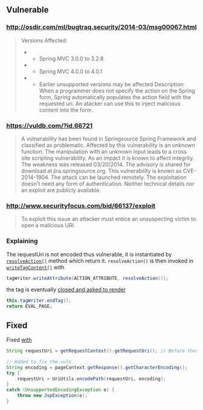 ## Vulnerable

### http://osdir.com/ml/bugtraq.security/2014-03/msg00067.html
> Versions Affected:
> - - Spring MVC 3.0.0 to 3.2.8
> - - Spring MVC 4.0.0 to 4.0.1
> - - Earlier unsupported versions may be affected
> Description:
> When a programmer does not specify the action on the Spring form, Spring automatically populates the action field with the requested uri. An atacker can use this to inject malicious content into the form.

### https://vuldb.com/?id.66721

> A vulnerability has been found in Springsource Spring Framework and classified as problematic. Affected by this vulnerability is an unknown function. The manipulation with an unknown input leads to a cross site scripting vulnerability. As an impact it is known to affect integrity.
> The weakness was released 03/20/2014. The advisory is shared for download at jira.springsource.org. This vulnerability is known as CVE-2014-1904. The attack can be launched remotely. The exploitation doesn't need any form of authentication. Neither technical details nor an exploit are publicly available.

### http://www.securityfocus.com/bid/66137/exploit

> To exploit this issue an attacker must entice an unsuspecting victim to open a malicious URI.

### Explaining
The requestUri is not encoded thus vulnerable, it is instantiated by [`resolveAction()`](https://github.com/spring-projects/spring-framework/blob/741b4b229ae032bd17175b46f98673ce0bd2d485/spring-webmvc/src/main/java/org/springframework/web/servlet/tags/form/FormTag.java#L430) method which return it.
`resolveAction()` is then invoked in [`writeTagContent()`](https://github.com/spring-projects/spring-framework/blob/741b4b229ae032bd17175b46f98673ce0bd2d485/spring-webmvc/src/main/java/org/springframework/web/servlet/tags/form/FormTag.java#L345) with

```java
tagWriter.writeAttribute(ACTION_ATTRIBUTE, resolveAction());
```

the tag is eventually [closed and asked to render](https://github.com/spring-projects/spring-framework/blob/bc14c5ba83e1f211628456bbccce7b2531aac58c/spring-webmvc/src/main/java/org/springframework/web/servlet/tags/form/FormTag.java#L483)

```java
this.tagWriter.endTag();
return EVAL_PAGE;
```

## Fixed

Fixed [with](https://github.com/spring-projects/spring-framework/commit/741b4b229ae032bd17175b46f98673ce0bd2d485) 

```java
String requestUri = getRequestContext().getRequestUri(); // Before there was only this line

// Added to fix the vuln
String encoding = pageContext.getResponse().getCharacterEncoding();
try {
	requestUri = UriUtils.encodePath(requestUri, encoding);
}
catch (UnsupportedEncodingException e) {
	throw new JspException(e);
}
```